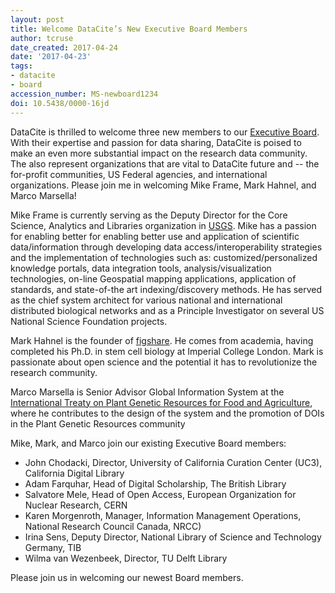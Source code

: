 ```yaml
---
layout: post
title: Welcome DataCite’s New Executive Board Members
author: tcruse
date_created: 2017-04-24
date: '2017-04-23'
tags:
- datacite
- board
accession_number: MS-newboard1234
doi: 10.5438/0000-16jd
---
```

DataCite is thrilled to welcome three new members to our [Executive Board](https://www.datacite.org/board.html). With their expertise and passion for data sharing, DataCite is poised to make an even more substantial impact on the research data community.  The also represent organizations that are vital to DataCite future and -- the for-profit communities, US Federal agencies, and international organizations.  Please join me in welcoming Mike Frame, Mark Hahnel, and Marco Marsella!

Mike Frame is currently serving as the Deputy Director for the Core Science, Analytics and Libraries  organization in [USGS](https://www.usgs.gov). Mike has a passion for enabling better for enabling better use and application of scientific data/information through developing data access/interoperability strategies and the implementation of technologies such as: customized/personalized knowledge portals, data integration tools, analysis/visualization technologies, on-line Geospatial mapping applications, application of standards, and state-of-the art indexing/discovery methods. He has served as the chief system architect for various national and international distributed biological networks and as a Principle Investigator on several US National Science Foundation projects.

Mark Hahnel is the founder of [figshare](https://figshare.com). He comes from academia, having completed his Ph.D. in stem cell biology at Imperial College London. Mark is passionate about open science and the potential it has to revolutionize the research community.

Marco Marsella is Senior Advisor Global Information System at the [International Treaty on Plant Genetic Resources for Food and Agriculture](http://www.fao.org/home/en/), where he contributes to the design of the system and the promotion of DOIs in the Plant Genetic Resources community

Mike, Mark, and Marco join our existing Executive Board members:

* John Chodacki, Director, University of California Curation Center (UC3), California Digital Library
* Adam Farquhar, Head of Digital Scholarship, The British Library
* Salvatore Mele, Head of Open Access, European Organization for Nuclear Research, CERN
* Karen Morgenroth, Manager, Information Management Operations, National Research Council Canada, NRCC)
* Irina Sens, Deputy Director, National Library of Science and Technology Germany, TIB
* Wilma van Wezenbeek, Director, TU Delft Library

Please join us in welcoming our newest Board members.
